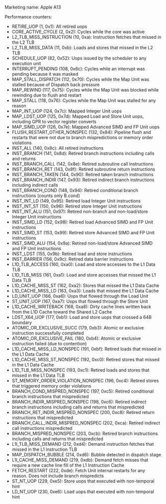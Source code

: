 Marketing name: Apple A13

Performance counters:
- RETIRE_UOP (1, 0x1): All retired uops
- CORE_ACTIVE_CYCLE (2, 0x2): Cycles while the core was active
- L2_TLB_MISS_INSTRUCTION (10, 0xa): Instruction fetches that missed in the L2 TLB
- L2_TLB_MISS_DATA (11, 0xb): Loads and stores that missed in the L2 TLB
- SCHEDULE_UOP (82, 0x52): Uops issued by the scheduler to any execution unit
- INTERRUPT_PENDING (108, 0x6c): Cycles while an interrupt was pending because it was masked
- MAP_STALL_DISPATCH (112, 0x70): Cycles while the Map Unit was stalled because of Dispatch back pressure
- MAP_REWIND (117, 0x75): Cycles while the Map Unit was blocked while rewinding due to flush and restart
- MAP_STALL (118, 0x76): Cycles while the Map Unit was stalled for any reason
- MAP_INT_UOP (124, 0x7c): Mapped Integer Unit uops
- MAP_LDST_UOP (125, 0x7d): Mapped Load and Store Unit uops, including GPR to vector register converts
- MAP_SIMD_UOP (126, 0x7e): Mapped Advanced SIMD and FP Unit uops
- FLUSH_RESTART_OTHER_NONSPEC (132, 0x84): Pipeline flush and restarts that were not due to branch mispredictions or memory order violations
- INST_ALL (140, 0x8c): All retired instructions
- INST_BRANCH (141, 0x8d): Retired branch instructions including calls and returns
- INST_BRANCH_CALL (142, 0x8e): Retired subroutine call instructions
- INST_BRANCH_RET (143, 0x8f): Retired subroutine return instructions
- INST_BRANCH_TAKEN (144, 0x90): Retired taken branch instructions
- INST_BRANCH_INDIR (147, 0x93): Retired indirect branch instructions including indirect calls
- INST_BRANCH_COND (148, 0x94): Retired conditional branch instructions (counts only B.cond)
- INST_INT_LD (149, 0x95): Retired load Integer Unit instructions
- INST_INT_ST (150, 0x96): Retired store Integer Unit instructions
- INST_INT_ALU (151, 0x97): Retired non-branch and non-load/store Integer Unit instructions
- INST_SIMD_LD (152, 0x98): Retired load Advanced SIMD and FP Unit instructions
- INST_SIMD_ST (153, 0x99): Retired store Advanced SIMD and FP Unit instructions
- INST_SIMD_ALU (154, 0x9a): Retired non-load/store Advanced SIMD and FP Unit instructions
- INST_LDST (155, 0x9b): Retired load and store instructions
- INST_BARRIER (156, 0x9c): Retired data barrier instructions
- L1D_TLB_ACCESS (160, 0xa0): Load and store accesses to the L1 Data TLB
- L1D_TLB_MISS (161, 0xa1): Load and store accesses that missed the L1 Data TLB
- L1D_CACHE_MISS_ST (162, 0xa2): Stores that missed the L1 Data Cache
- L1D_CACHE_MISS_LD (163, 0xa3): Loads that missed the L1 Data Cache
- LD_UNIT_UOP (166, 0xa6): Uops that flowed through the Load Unit
- ST_UNIT_UOP (167, 0xa7): Uops that flowed through the Store Unit
- L1D_CACHE_WRITEBACK (168, 0xa8): Dirty cache lines written back from the L1D Cache toward the Shared L2 Cache
- LDST_X64_UOP (177, 0xb1): Load and store uops that crossed a 64B boundary
- ATOMIC_OR_EXCLUSIVE_SUCC (179, 0xb3): Atomic or exclusive instruction successfully completed
- ATOMIC_OR_EXCLUSIVE_FAIL (180, 0xb4): Atomic or exclusive instruction failed (due to contention)
- L1D_CACHE_MISS_LD_NONSPEC (191, 0xbf): Retired loads that missed in the L1 Data Cache
- L1D_CACHE_MISS_ST_NONSPEC (192, 0xc0): Retired stores that missed in the L1 Data Cache
- L1D_TLB_MISS_NONSPEC (193, 0xc1): Retired loads and stores that missed in the L1 Data TLB
- ST_MEMORY_ORDER_VIOLATION_NONSPEC (196, 0xc4): Retired stores that triggered memory order violations
- BRANCH_COND_MISPRED_NONSPEC (197, 0xc5): Retired conditional branch instructions that mispredicted
- BRANCH_INDIR_MISPRED_NONSPEC (198, 0xc6): Retired indirect branch instructions including calls and returns that mispredicted
- BRANCH_RET_INDIR_MISPRED_NONSPEC (200, 0xc8): Retired return instructions that mispredicted
- BRANCH_CALL_INDIR_MISPRED_NONSPEC (202, 0xca): Retired indirect call instructions mispredicted
- BRANCH_MISPRED_NONSPEC (203, 0xcb): Retired branch instructions including calls and returns that mispredicted
- L1I_TLB_MISS_DEMAND (212, 0xd4): Demand instruction fetches that missed in the L1 Instruction TLB
- MAP_DISPATCH_BUBBLE (214, 0xd6): Bubble detected in dispatch stage
- L1I_CACHE_MISS_DEMAND (219, 0xdb): Demand fetch misses that require a new cache line fill of the L1 Instruction Cache
- FETCH_RESTART (222, 0xde): Fetch Unit internal restarts for any reason. Does not include branch mispredicts
- ST_NT_UOP (229, 0xe5): Store uops that executed with non-temporal hint
- LD_NT_UOP (230, 0xe6): Load uops that executed with non-temporal hint
